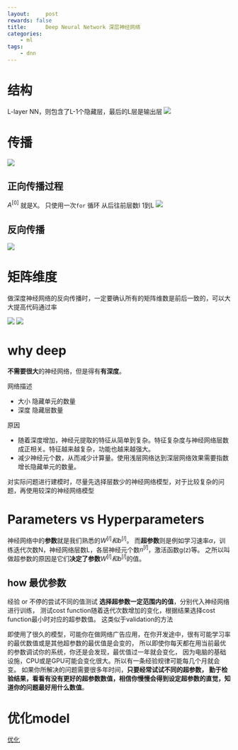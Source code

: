 ```yaml
---
layout:     post
rewards: false
title:      Deep Neural Network 深层神经网络
categories:
    - ml
tags:
    - dnn
---
```

# 结构
L-layer NN，则包含了L-1个隐藏层，最后的L层是输出层
![](https://cdn.jsdelivr.net/gh/631068264/img/006tNc79gy1fvq8vr40idj316o0vcwlf.jpg)

# 传播
![](https://cdn.jsdelivr.net/gh/631068264/img/006tNc79gy1fvqgpcpsvdj31kw0uu7hc.jpg)
## 正向传播过程
$A^{\lbrack0\rbrack}$ 就是X。 只使用一次`for` 循环 从后往前层数l 1到L
![](https://cdn.jsdelivr.net/gh/631068264/img/006tNc79gy1fvq91hpkcjj31jc08saa5.jpg)

## 反向传播
![](https://cdn.jsdelivr.net/gh/631068264/img/006tNc79gy1fvqg95eyhsj31bc13egn9.jpg)


# 矩阵维度
做深度神经网络的反向传播时，一定要确认所有的矩阵维数是前后一致的，可以大大提高代码通过率

<span class='gp-2'>
    <img src='https://cdn.jsdelivr.net/gh/631068264/img/006tNc79gy1fvqe3tqfq1j31co0qswfx.jpg' />
    <img src='https://cdn.jsdelivr.net/gh/631068264/img/006tNc79gy1fvqe60c0lmj31im0jqwfl.jpg' />
</span>


# why deep

**不需要很大**的神经网络，但是得有**有深度**。

网络描述
- 大小 隐藏单元的数量
- 深度 隐藏层数量   

原因
- 随着深度增加，神经元提取的特征从简单到复杂。特征复杂度与神经网络层数成正相关。特征越来越复杂，功能也越来越强大。
- 减少神经元个数，从而减少计算量。使用浅层网络达到深层网络效果需要指数增长隐藏单元的数量。

对实际问题进行建模时，尽量先选择层数少的神经网络模型，对于比较复杂的问题，再使用较深的神经网络模型

# Parameters vs Hyperparameters

神经网络中的**参数**就是我们熟悉的$W^{[l]}和b^{[l]}$。
而**超参数**则是例如学习速率$\alpha$，训练迭代次数N，神经网络层数L，各层神经元个数$n^{[l]}$，激活函数g(z)等。
之所以叫做超参数的原因是它们**决定了参数**$W^{[l]}和b^{[l]}$的值。

## how 最优参数
经验 or 不停的尝试不同的值测试
**选择超参数一定范围内的值**，分别代入神经网络进行训练，
测试cost function随着迭代次数增加的变化，根据结果选择cost function最小时对应的超参数值。
这类似于validation的方法

即使用了很久的模型，可能你在做网络广告应用，在你开发途中，很有可能学习率的最优数值或是其他超参数的最优值是会变的，
所以即使你每天都在用当前最优的参数调试你的系统，你还是会发现，最优值过一年就会变化，
因为电脑的基础设施，CPU或是GPU可能会变化很大。所以有一条经验规律可能每几个月就会变。
如果你所解决的问题需要很多年时间，**只要经常试试不同的超参数，
勤于检验结果，看看有没有更好的超参数数值，相信你慢慢会得到设定超参数的直觉，知道你的问题最好用什么数值**。


# 优化model
[优化](/blog/2018/09/29/base-model)
